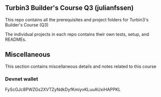 ## Turbin3 Builder's Course Q3 (julianfssen)

This repo contains all the prerequisites and project folders for Turbin3's Builder's Course (Q3)

The individual projects in each repo contains their own tests, setup, and READMEs.

## Miscellaneous

This section contains miscellaneous details and notes related to this course

### Devnet wallet

FyScGJc8PWZGs2XVTZyNdkDyfKmiyvKLuuAUxiHAPPKL
